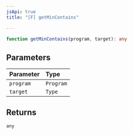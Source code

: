 ```yaml
---
jsApi: true
title: "[F] getMinContains"

---
```

```ts
function getMinContains(program, target): any
```

## Parameters

| Parameter | Type |
| :------ | :------ |
| `program` | `Program` |
| `target` | `Type` |

## Returns

`any`
